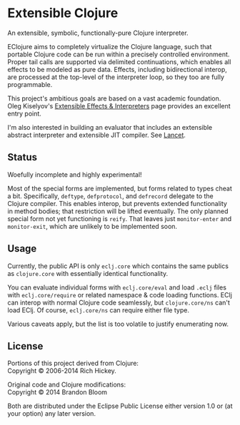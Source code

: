 # Extensible Clojure

An extensible, symbolic, functionally-pure Clojure interpreter.

EClojure aims to completely virtualize the Clojure language, such that
portable Clojure code can be run within a precisely controlled environment.
Proper tail calls are supported via delimited continuations, which enables all
effects to be modeled as pure data. Effects, including bidirectional interop,
are processed at the top-level of the interpreter loop, so they too are fully
programmable.

This project's ambitious goals are based on a vast academic foundation.  Oleg
Kiselyov's [Extensible Effects & Interpreters][1] page provides an excellent
entry point.

I'm also interested in building an evaluator that includes an extensible
abstract interpreter and extensible JIT compiler. See [Lancet][2].


## Status

Woefully incomplete and highly experimental!

Most of the special forms are implemented, but forms related to types cheat a
bit. Specifically, `deftype`, `defprotocol`, and `defrecord` delegate to the
Clojure compiler. This enables interop, but prevents extended functionality in
method bodies; that restriction will be lifted eventually. The only planned
special form not yet functioning is `reify`. That leaves just `monitor-enter`
and `monitor-exit`, which are unlikely to be implemented soon.


## Usage

Currently, the public API is only `eclj.core` which contains the same publics
as `clojure.core` with essentially identical functionality.

You can evaluate individual forms with `eclj.core/eval` and load `.eclj` files
with `eclj.core/require` or related namespace & code loading functions. EClj
can interop with normal Clojure code seamlessly, but `clojure.core/ns` can't
load EClj. Of course, `eclj.core/ns` can require either file type.

Various caveats apply, but the list is too volatile to justify enumerating now.



## License

Portions of this project derived from Clojure:  
Copyright © 2006-2014 Rich Hickey.

Original code and Clojure modifications:  
Copyright © 2014 Brandon Bloom

Both are distributed under the Eclipse Public License either version 1.0 or
(at your option) any later version.


[1]: http://okmij.org/ftp/Haskell/extensible/
[2]: https://github.com/TiarkRompf/lancet
